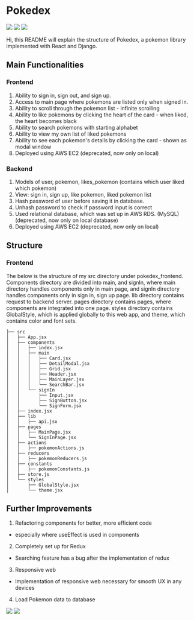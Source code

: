 # Pokedex
![](https://github.com/jenehojinchoi/Pokedex/blob/main/assets/signin.png)
![](https://github.com/jenehojinchoi/Pokedex/blob/main/assets/main.png)
![](https://github.com/jenehojinchoi/Pokedex/blob/main/assets/detail.png)

Hi, this README will explain the structure of Pokedex, a pokemon library implemented with React and Django. 

## Main Functionalities
### Frontend 
1. Ability to sign in, sign out, and sign up.
2. Access to main page where pokemons are listed only when signed in.
3. Ability to scroll through the pokemon list - infinite scrolling
4. Ability to like pokemons by clicking the heart of the card - when liked, the heart becomes black
5. Ability to search pokemons with starting alphabet
6. Ability to view my own list of liked pokemons
7. Ability to see each pokemon's details by clicking the card - shown as modal window
8. Deployed using AWS EC2 (deprecated, now only on local)

### Backend
1. Models of user, pokemon, likes_pokemon (contains which user liked which pokemon)
2. View: sign in, sign up, like pokemon, liked pokemon list
3. Hash password of user before saving it in database.
4. Unhash password to check if password input is correct
5. Used relational database, which was set up in AWS RDS. (MySQL) (deprecated, now only on local database)
6. Deployed using AWS EC2 (deprecated, now only on local)


## Structure
### Frontend
The below is the structure of my src directory under pokedex_frontend.
Components directory are divided into main, and signIn, where main directory handles components only in main page, and signIn directory handles components only in sign in, sign up page.
lib directory contains request to backend server.
pages directory contains pages, where components are integrated into one page.
styles directory contains GlobalStyle, which is applied globally to this web app, and theme, which contains color and font sets. 

```
├── src
│   ├── App.jsx
│   ├── components
│   │   ├── index.jsx
│   │   ├── main
│   │   │   ├── Card.jsx
│   │   │   ├── DetailModal.jsx
│   │   │   ├── Grid.jsx
│   │   │   ├── Header.jsx
│   │   │   ├── MainLayer.jsx
│   │   │   └── SearchBar.jsx
│   │   └── signIn
│   │       ├── Input.jsx
│   │       ├── SignButton.jsx
│   │       └── SignForm.jsx
│   ├── index.jsx
│   ├── lib
│   │   ├── api.jsx
│   ├── pages
│   │   ├── MainPage.jsx
│   │   └── SignInPage.jsx
│   ├── actions
│   │   ├── pokemonActions.js
│   ├── reducers
│   │   ├── pokemonReducers.js
│   ├── constants
│   │   ├── pokemonConstants.js
│   ├── store.js
│   └── styles
│       ├── GlobalStyle.jsx
│       └── theme.jsx
```

## Further Improvements
1. Refactoring components for better, more efficient code 
- especially where useEffect is used in components 
2. Completely set up for Redux
- Searching feature has a bug after the implementation of redux
3. Responsive web
- Implementation of responsive web necessary for smooth UX in any devices
4. Load Pokemon data to database

![](https://github.com/jenehojinchoi/Pokedex/blob/main/assets/mobilemain.png)
![](https://github.com/jenehojinchoi/Pokedex/blob/main/assets/mobiledetail.png)

